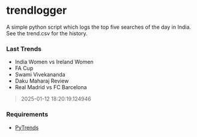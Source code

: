 # trendlogger
A simple python script which logs the top five searches of the day in India.<br>See the trend.csv for the history.<br>

<!-- Last Trends -->
### Last Trends
* India Women vs Ireland Women
* FA Cup
* Swami Vivekananda
* Daku Maharaj Review
* Real Madrid vs FC Barcelona
> 2025-01-12 18:20:19.124946

<!-- Requirements -->
### Requirements
* [PyTrends](https://github.com/dreyco676/pytrends)

